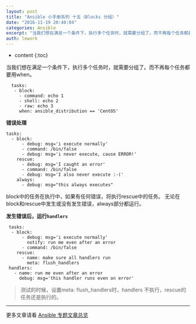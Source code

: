 ```yaml
---
layout: post
title: "Ansible 小手册系列 十五（Blocks 分组）"
date: "2016-11-19 20:40:04"
categories: Ansible
excerpt: "当我们想在满足一个条件下，执行多个任务时，就需要分组了。而不再每个任务都要用when。 错误处理 block中的任务在执行中，如果有任何错误，将..."
auth: lework
---
```

* content
{:toc}

当我们想在满足一个条件下，执行多个任务时，就需要分组了。而不再每个任务都要用when。
```
  tasks: 
   - block:
     - command: echo 1
     - shell: echo 2
     - raw: echo 3
     when: ansible_distribution == 'CentOS'
```

**错误处理**

```
tasks:
  - block:
      - debug: msg='i execute normally'
      - command: /bin/false
      - debug: msg='i never execute, cause ERROR!'
    rescue:
      - debug: msg='I caught an error'
      - command: /bin/false
      - debug: msg='I also never execute :-('
    always:
      - debug: msg="this always executes"
```

block中的任务在执行中，如果有任何错误，将执行rescue中的任务。 无论在block和rescue中发生或没有发生错误，always部分都运行。

**发生错误后，运行`handlers`**

```
 tasks:
  - block:
      - debug: msg='i execute normally'
        notify: run me even after an error
      - command: /bin/false
    rescue:
      - name: make sure all handlers run
        meta: flush_handlers
 handlers:
   - name: run me even after an error
     debug: msg='this handler runs even on error'
```
> 测试的时候，设置meta: flush_handlers时，handlers 不执行，rescue的任务还是执行的。

---
更多文章请看 [Ansible 专题文章总览](http://www.jianshu.com/p/c56a88b103f8)
